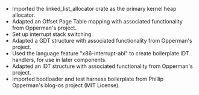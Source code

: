 - Imported the linked_list_allocator crate as the primary kernel heap allocator.
 - Adapted an Offset Page Table mapping with associated functionality from Opperman's project.
 - Set up interrupt stack switching.
 - Adapted a GDT structure with associated functionality from Opperman's project.
 - Used the language feature "x86-interrupt-abi" to create boilerplate IDT handlers, for use in later components.
 - Adapted an IDT structure with associated functionality from Opperman's project.
 - Imported bootloader and test harness boilerplate from Phillip Opperman's blog-os project (MIT License).